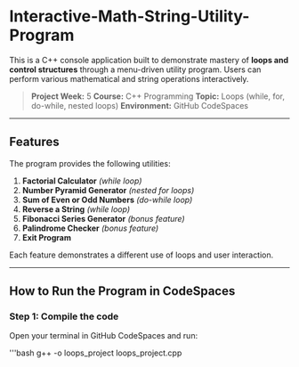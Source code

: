 # Interactive-Math-String-Utility-Program

This is a C++ console application built to demonstrate mastery of **loops and control structures** through a menu-driven utility program. Users can perform various mathematical and string operations interactively.

> **Project Week:** 5
> **Course:** C++ Programming
> **Topic:** Loops (while, for, do-while, nested loops)
> **Environment:** GitHub CodeSpaces

---

## Features

The program provides the following utilities:

1. **Factorial Calculator** *(while loop)*
2. **Number Pyramid Generator** *(nested for loops)*
3. **Sum of Even or Odd Numbers** *(do-while loop)*
4. **Reverse a String** *(while loop)*
5. **Fibonacci Series Generator** *(bonus feature)*
6. **Palindrome Checker** *(bonus feature)*
7. **Exit Program**

Each feature demonstrates a different use of loops and user interaction.

---

## How to Run the Program in CodeSpaces

### Step 1: Compile the code
Open your terminal in GitHub CodeSpaces and run:

'''bash
g++ -o loops_project loops_project.cpp